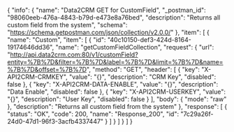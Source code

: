 {
  "info": {
    "name": "Data2CRM GET for CustomField",
    "_postman_id": "98060eeb-476a-4843-b79d-e473e8a76bed",
    "description": "Returns all custom field from the system",
    "schema": "https://schema.getpostman.com/json/collection/v2.0.0/"
  },
  "item": [
    {
      "name": "Custom",
      "item": [
        {
          "id": "40c10150-def3-424d-8164-19174646dd36",
          "name": "getCustomFieldCollection",
          "request": {
            "url": "http://api.data2crm.com:80/v1/customField?entity=%7B%7D&filter=%7B%7D&label=%7B%7D&limit=%7B%7D&name=%7B%7D&offset=%7B%7D",
            "method": "GET",
            "header": [
              {
                "key": "X-API2CRM-CRMKEY",
                "value": "{}",
                "description": "CRM Key",
                "disabled": false
              },
              {
                "key": "X-API2CRM-DATA-ENABLE",
                "value": "{}",
                "description": "Data Enable",
                "disabled": false
              },
              {
                "key": "X-API2CRM-USERKEY",
                "value": "{}",
                "description": "User Key",
                "disabled": false
              }
            ],
            "body": {
              "mode": "raw"
            },
            "description": "Returns all custom field from the system"
          },
          "response": [
            {
              "status": "OK",
              "code": 200,
              "name": "Response_200",
              "id": "7c29a26f-24d0-47d1-96f3-3acfb4337447"
            }
          ]
        }
      ]
    }
  ]
}